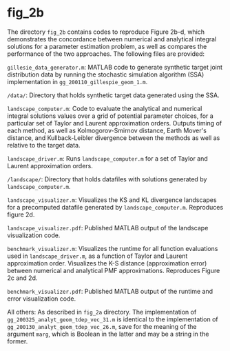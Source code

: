 # fig_2b
The directory `fig_2b` contains codes to reproduce Figure 2b-d, which demonstrates the concordance between numerical and analytical integral solutions for a parameter estimation problem, as well as compares the performance of the two approaches. The following files are provided: 

`gillesie_data_generator.m`: MATLAB code to generate synthetic target joint distribution data by running the stochastic simulation algorithm (SSA) implementation in `gg_200110_gillespie_geom_1.m`.

`/data/`: Directory that holds synthetic target data generated using the SSA.

`landscape_computer.m`: Code to evaluate the analytical and numerical integral solutions values over a grid of potential parameter choices, for a particular set of Taylor and Laurent approximation orders. Outputs timing of each method, as well as Kolmogorov-Smirnov distance, Earth Mover's distance, and Kullback-Leibler divergence between the methods as well as relative to the target data.

`landscape_driver.m`: Runs `landscape_computer.m` for a set of Taylor and Laurent approximation orders.

`/landscape/`: Directory that holds datafiles with solutions generated by `landscape_computer.m`. 

`landscape_visualizer.m`: Visualizes the KS and KL divergence landscapes for a precomputed datafile generated by `landscape_computer.m`. Reproduces figure 2d.

`landscape_visualizer.pdf`: Published MATLAB output of the landscape visualization code.

`benchmark_visualizer.m`: Visualizes the runtime for all function evaluations used in `landscape_driver.m`, as a function of Taylor and Laurent approximation order. Visualizes the K-S distance (approximation error) between numerical and analytical PMF approximations. Reproduces Figure 2c and 2d.

`benchmark_visualizer.pdf`: Published MATLAB output of the runtime and error visualization code.


All others: As described in `fig_2a` directory. The implementation of `gg_200325_analyt_geom_tdep_vec_31.m` is identical to the implementation of `gg_200130_analyt_geom_tdep_vec_26.m`, save for the meaning of the argument `marg`, which is Boolean in the latter and may be a string in the former. 
